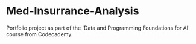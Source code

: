 # Med-Insurrance-Analysis
Portfolio project as part of the 'Data and Programming Foundations for AI' course from Codecademy. 
